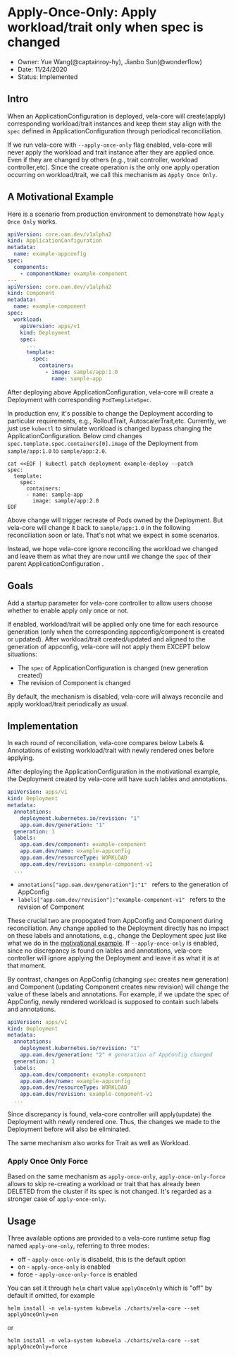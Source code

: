 # Apply-Once-Only: Apply workload/trait only when spec is changed

- Owner: Yue Wang(@captainroy-hy), Jianbo Sun(@wonderflow)
- Date: 11/24/2020
- Status: Implemented

## Intro
When an ApplicationConfiguration is deployed, 
vela-core will create(apply) corresponding workload/trait instances and keep them stay align with the `spec` defined in ApplicationConfiguration through periodical reconciliation. 

If we run vela-core with `--apply-once-only` flag enabled, vela-core will never apply the workload and trait instance after they are applied once. Even if they are changed by others (e.g., trait controller, workload controller,etc). 
Since the create operation is the only one apply operation occurring on workload/trait, we call this mechanism as `Apply Once Only`.

## A Motivational Example
Here is a scenario from production environment to demonstrate how `Apply Once Only` works.

```yaml
apiVersion: core.oam.dev/v1alpha2
kind: ApplicationConfiguration
metadata:
  name: example-appconfig
spec:
  components:
    - componentName: example-component
---
apiVersion: core.oam.dev/v1alpha2
kind: Component
metadata:
  name: example-component
spec:
  workload:
    apiVersion: apps/v1
    kind: Deployment
    spec:
      ...
      template:
        spec:
          containers:
            - image: sample/app:1.0
              name: sample-app
```

After deploying above ApplicationConfiguration, vela-core will create a Deployment with corresponding `PodTemplateSpec`. 

In production env, it's possible to change the Deployment according to particular requirements, e.g., RolloutTrait, AutoscalerTrait,etc.
Currently, we just use `kubectl` to simulate workload is changed bypass changing the ApplicationConfiguration. 
Below cmd changes `spec.template.spec.containers[0].image` of the Deployment from `sample/app:1.0` to `sample/app:2.0`.
```shell
cat <<EOF | kubectl patch deployment example-deploy --patch
spec:
  template:
    spec:
      containers:
      - name: sample-app
        image: sample/app:2.0
EOF
```

Above change will trigger recreate of Pods owned by the Deployment. 
But vela-core will change it back to `sample/app:1.0` in the following reconciliation soon or late. 
That's not what we expect in some scenarios.

Instead, we hope vela-core ignore reconciling the workload we changed and leave them as what they are now until we change the `spec` of their parent ApplicationConfiguration .

## Goals

Add a startup parameter for vela-core controller to allow users choose whether to enable apply only once or not. 

If enabled, workload/trait will be applied only one time for each resource generation (only when the corresponding appconfig/component is created or updated).
After workload/trait created/updated and aligned to the generation of appconfig, vela-core will not apply them EXCEPT below situations:

- The `spec` of ApplicationConfiguration is changed (new generation created)
- The revision of Component is changed

By default, the mechanism is disabled, vela-core will always reconcile and apply workload/trait periodically as usual.

## Implementation

In each round of reconciliation, vela-core compares below Labels & Annotations of existing workload/trait with newly rendered ones before applying.

After deploying the ApplicationConfiguration in the motivational example, the Deployment created by vela-core will have such lables and annotations.


```yaml
apiVersion: apps/v1
kind: Deployment
metadata:
  annotations:
    deployment.kubernetes.io/revision: "1" 
    app.oam.dev/generation: "1"
  generation: 1
  labels:
    app.oam.dev/component: example-component
    app.oam.dev/name: example-appconfig
    app.oam.dev/resourceType: WORKLOAD
    app.oam.dev/revision: example-component-v1
  ...
```

- `annotations["app.oam.dev/generation"]:"1" ` refers to the generation of AppConfig
- `labels["app.oam.dev/revision"]:"example-component-v1" ` refers to the revision of Component

These crucial two are propogated from AppConfig and Component during reconciliation.
Any change applied to the Deployment directly has no impact on these labels and annotations, e.g., change the Deployment spec just like what we do in the [motivational example](#a-motivational-example).
If `--apply-once-only` is enabled, since no discrepancy is found on lables and annotations, 
vela-core controller will ignore applying the Deployment and leave it as what it is at that moment.

By contrast, changes on AppConfig (changing `spec` creates new generation) and Component (updating Component creates new revision) will change the value of these labels and annotations.
For example, if we update the spec of AppConfig, newly rendered workload is supposed to contain such labels and annotations.

```yaml
apiVersion: apps/v1
kind: Deployment
metadata:
  annotations:
    deployment.kubernetes.io/revision: "1" 
    app.oam.dev/generation: "2" # generation of AppConfig changed
  generation: 1
  labels:
    app.oam.dev/component: example-component
    app.oam.dev/name: example-appconfig
    app.oam.dev/resourceType: WORKLOAD
    app.oam.dev/revision: example-component-v1
  ...
```
Since discrepancy is found, vela-core controller will apply(update) the Deployment with newly rendered one.
Thus, the changes we made to the Deployment before will also be eliminated.

The same mechanism also works for Trait as well as Workload.

### Apply Once Only Force

Based on the same mechanism as `apply-once-only`, `apply-once-only-force` allows to skip re-creating a workload or trait that has already been DELETED from the cluster if its spec is not changed. 
It's regarded as a stronger case of `apply-once-only`.

## Usage

Three available options are provided to a vela-core runtime setup flag named `apply-one-only`, referring to three modes:

- off - `apply-once-only` is disabeld, this is the default option
- on - `apply-once-only` is enabled
- force - `apply-once-only-force` is enabled

You can set it through `helm` chart value `applyOnceOnly` which is "off" by default if omitted, for example

```shell
helm install -n vela-system kubevela ./charts/vela-core --set applyOnceOnly=on
```
or
```
helm install -n vela-system kubevela ./charts/vela-core --set applyOnceOnly=force
```


